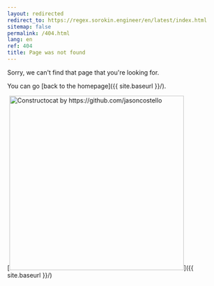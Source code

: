 ```yaml
---
layout: redirected
redirect_to: https://regex.sorokin.engineer/en/latest/index.html
sitemap: false
permalink: /404.html
lang: en
ref: 404
title: Page was not found
---
```


Sorry, we can't find that page that you're looking for. 

You can go
[back to the homepage]({{ site.baseurl }}/).

[<img src="{{ site.baseurl }}/images/404.jpg" alt="Constructocat by https://github.com/jasoncostello" style="width: 400px;"/>]({{ site.baseurl }}/)
